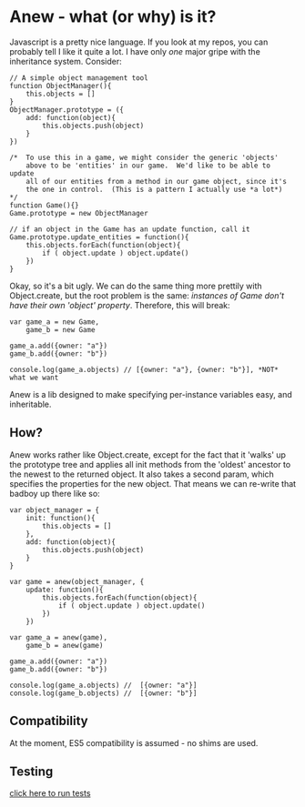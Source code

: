 # Anew - what (or why) is it?

Javascript is a pretty nice language.  If you look at my repos, you can probably tell I like it quite a lot.  I have only *one* major gripe with the inheritance system.  Consider:

    // A simple object management tool
    function ObjectManager(){
        this.objects = []
    }
    ObjectManager.prototype = ({
        add: function(object){
            this.objects.push(object)
        }
    })

    /*  To use this in a game, we might consider the generic 'objects'
        above to be 'entities' in our game.  We'd like to be able to update
        all of our entities from a method in our game object, since it's 
        the one in control.  (This is a pattern I actually use *a lot*)
    */
    function Game(){}
    Game.prototype = new ObjectManager
    
    // if an object in the Game has an update function, call it
    Game.prototype.update_entities = function(){
        this.objects.forEach(function(object){
            if ( object.update ) object.update()
        })
    }

Okay, so it's a bit ugly.  We can do the same thing more prettily with Object.create, but the root problem is the same: *instances of Game don't have their own 'object' property*.  Therefore, this will break:

    var game_a = new Game,
        game_b = new Game

    game_a.add({owner: "a"})
    game_b.add({owner: "b"})

    console.log(game_a.objects) // [{owner: "a"}, {owner: "b"}], *NOT* what we want

Anew is a lib designed to make specifying per-instance variables easy, and inheritable.


## How?

Anew works rather like Object.create, except for the fact that it 'walks' up the prototype tree and applies all init methods from the 'oldest' ancestor to the newest to the returned object.  It also takes a second param, which specifies the properties for the new object. That means we can re-write that badboy up there like so:

    var object_manager = {
        init: function(){
            this.objects = []
        },
        add: function(object){
            this.objects.push(object)   
        }
    }

    var game = anew(object_manager, {
        update: function(){
            this.objects.forEach(function(object){
                if ( object.update ) object.update()
            })
        })

    var game_a = anew(game),
        game_b = anew(game)

    game_a.add({owner: "a"})
    game_b.add({owner: "b"})

    console.log(game_a.objects) //  [{owner: "a"}]
    console.log(game_b.objects) //  [{owner: "b"}]


## Compatibility

At the moment, ES5 compatibility is assumed - no shims are used.

## Testing

[click here to run tests](http://hughfdjackson.github.com/anew/src-test/SpecRunner.html)
